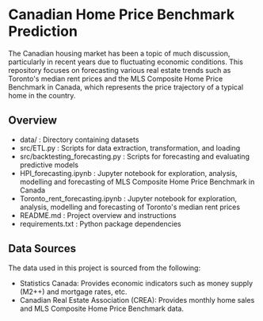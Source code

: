 # Canadian Home Price Benchmark Prediction 

The Canadian housing market has been a topic of much discussion, particularly in recent years due to fluctuating economic conditions. This repository focuses on forecasting various real estate trends such as Toronto's median rent prices and the MLS Composite Home Price Benchmark in Canada, which represents the price trajectory of a typical home in the country.

## Overview

- data/ :                           Directory containing datasets
- src/ETL.py :                         Scripts for data extraction, transformation, and loading
- src/backtesting_forecasting.py :     Scripts for forecasting and evaluating predictive models
- HPI_forecasting.ipynb :             Jupyter notebook for exploration, analysis, modelling and forecasting of MLS Composite Home Price Benchmark in Canada
- Toronto_rent_forecasting.ipynb :    Jupyter notebook for exploration, analysis, modelling and forecasting of Toronto's median rent prices
- README.md :                         Project overview and instructions
- requirements.txt :                   Python package dependencies


## Data Sources

The data used in this project is sourced from the following:

- Statistics Canada: Provides economic indicators such as money supply (M2++) and mortgage rates, etc.
- Canadian Real Estate Association (CREA): Provides monthly home sales and MLS Composite Home Price Benchmark data.